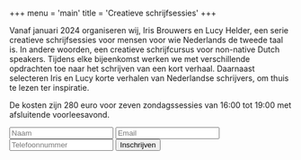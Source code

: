 +++
menu = 'main'
title = 'Creatieve schrijfsessies'
+++

Vanaf januari 2024 organiseren wij, Iris Brouwers en Lucy Helder, een serie creatieve schrijfsessies voor mensen voor wie Nederlands de tweede taal is. In andere woorden, een creatieve schrijfcursus voor non-native Dutch speakers. Tijdens elke bijeenkomst werken we met verschillende opdrachten toe naar het schrijven van een kort verhaal. Daarnaast selecteren Iris en Lucy korte verhalen van Nederlandse schrijvers, om thuis te lezen ter inspiratie.

De kosten zijn 280 euro voor zeven zondagssessies van 16:00 tot 19:00 met afsluitende voorleesavond.

<form id="signupForm">
  <input id="name" name="name" type="text" placeholder="Naam" required="true">
  <input id="email" name="email" type="email" placeholder="Email" required="true">
  <input id="phoneNumber" name="phoneNumber" type="tel" placeholder="Telefoonnummer" required="true">
  <button>Inschrijven</button>
</form>
